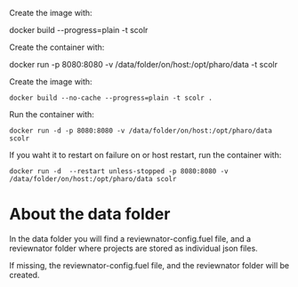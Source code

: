 Create the image with:

docker build --progress=plain -t scolr

Create the container with:

docker run -p 8080:8080 -v /data/folder/on/host:/opt/pharo/data -t scolr


Create the image with:

```
docker build --no-cache --progress=plain -t scolr .  
```

Run the container with: 
```
docker run -d -p 8080:8080 -v /data/folder/on/host:/opt/pharo/data scolr
```

If you waht it to restart on failure on or host restart, run the container with: 
```
docker run -d  --restart unless-stopped -p 8080:8080 -v /data/folder/on/host:/opt/pharo/data scolr
```

# About the data folder

In the data folder you will find a reviewnator-config.fuel file, and a reviewnator folder where projects are stored as individual json files.

If missing, the reviewnator-config.fuel file, and the reviewnator folder will be created.
